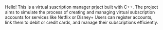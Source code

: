 Hello!
This is a virtual suscription manager prject built with C++. 
The project aims to simulate the process of creating and managing virtual subscription accounts for services like Netflix or Disney+
Users can register accounts, link them to debit or credit cards, and manage their subscriptions efficiently.
